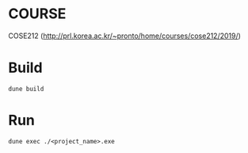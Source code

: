 # COURSE
COSE212 (http://prl.korea.ac.kr/~pronto/home/courses/cose212/2019/)

# Build
```
dune build
```

# Run
```
dune exec ./<project_name>.exe
```

